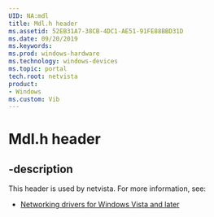 ```yaml
---
UID: NA:mdl
title: Mdl.h header
ms.assetid: 52EB31A7-38CB-4DC1-AE51-91FE88BBD31D
ms.date: 09/20/2019
ms.keywords: 
ms.prod: windows-hardware
ms.technology: windows-devices
ms.topic: portal
tech.root: netvista
product: 
- Windows
ms.custom: Vib
---
```


# Mdl.h header


## -description


This header is used by netvista. For more information, see:

- [Networking drivers for Windows Vista and later](../_netvista/index.md)
